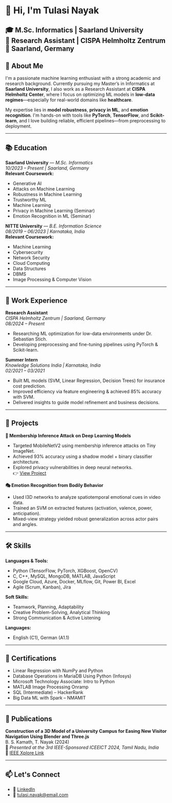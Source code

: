 # 👋 Hi, I'm Tulasi Nayak

🎓 M.Sc. Informatics | Saarland University  
🔬 Research Assistant | CISPA Helmholtz Zentrum  
📍 Saarland, Germany  
---
## 🧠 About Me

I'm a passionate machine learning enthusiast with a strong academic and research background. Currently pursuing my Master’s in Informatics at **Saarland University**, I also work as a Research Assistant at **CISPA Helmholtz Center**, where I focus on optimizing ML models in **low-data regimes**—especially for real-world domains like **healthcare**.

My expertise lies in **model robustness**, **privacy in ML**, and **emotion recognition**. I'm hands-on with tools like **PyTorch**, **TensorFlow**, and **Scikit-learn**, and I love building reliable, efficient pipelines—from preprocessing to deployment.

---
## 📚 Education

**Saarland University** — *M.Sc. Informatics*  
*10/2023 – Present | Saarland, Germany*  
**Relevant Coursework:**  
- Generative AI  
- Attacks on Machine Learning  
- Robustness in Machine Learning  
- Trustworthy ML  
- Machine Learning  
- Privacy in Machine Learning (Seminar)  
- Emotion Recognition in ML (Seminar)

**NITTE University** — *B.E. Information Science*  
*08/2019 – 06/2023 | Karnataka, India*  
**Relevant Coursework:**  
- Machine Learning  
- Cybersecurity  
- Network Security  
- Cloud Computing  
- Data Structures  
- DBMS  
- Image Processing & Computer Vision

---

## 💼 Work Experience

**Research Assistant**  
*CISPA Helmholtz Zentrum | Saarland, Germany*  
*08/2024 – Present*  
- Researching ML optimization for low-data environments under Dr. Sebastian Stich.  
- Developing preprocessing and fine-tuning pipelines using PyTorch & Scikit-learn.

**Summer Intern**  
*Knowledge Solutions India | Karnataka, India*  
*02/2021 – 03/2021*  
- Built ML models (SVM, Linear Regression, Decision Trees) for insurance cost prediction.  
- Improved efficiency via feature engineering & achieved 85% accuracy with SVM.  
- Delivered insights to guide model refinement and business decisions.

---

## 🚀 Projects

**🔐 Membership Inference Attack on Deep Learning Models**  
- Targeted MobileNetV2 using membership inference attacks on Tiny ImageNet.  
- Achieved 93% accuracy using a shadow model + binary classifier architecture.  
- Explored privacy vulnerabilities in deep neural networks.  
👉 [View Project](https://github.com/tulasinayak/Membership-Inference-attack-project)

**🎭 Emotion Recognition from Bodily Behavior**  
- Used I3D networks to analyze spatiotemporal emotional cues in video data.  
- Trained an SVM on extracted features (activation, valence, power, anticipation).  
- Mixed-view strategy yielded robust generalization across actor pairs and angles.

---

## 🛠 Skills

**Languages & Tools:**  
- Python (TensorFlow, PyTorch, XGBoost, OpenCV)  
- C, C++, MySQL, MongoDB, MATLAB, JavaScript  
- Google Cloud, Azure, Docker, MLflow, Git, Power BI, Excel  
- Agile (Scrum, Kanban), Jira  

**Soft Skills:**  
- Teamwork, Planning, Adaptability  
- Creative Problem-Solving, Analytical Thinking  
- Strong Communication & Active Listening  

**Languages:**  
- English (C1), German (A1.1)

---

## 📜 Certifications

- Linear Regression with NumPy and Python  
- Database Operations in MariaDB Using Python (Infosys)  
- Microsoft Technology Associate: Intro to Python  
- MATLAB Image Processing Onramp  
- SQL (Intermediate) – HackerRank  
- Big Data ML with Spark – NMAMIT

---

## 📘 Publications

**Construction of a 3D Model of a University Campus for Easing New Visitor Navigation Using Blender and Three.js**  
B. S. Kamath, T. Nayak (2024)  
📍 *Presented at the 3rd IEEE-Sponsored ICEEICT 2024, Tamil Nadu, India*  
🔗 [IEEE Xplore Link](https://ieeexplore.ieee.org/document/10718381)

---

## 📫 Let's Connect

- 💼 [LinkedIn](https://www.linkedin.com/in/tulasi-nayak/)  
- 📧 tulasi.nayak@email.com  
